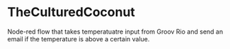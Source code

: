 # TheCulturedCoconut
Node-red flow that takes temperatuatre input from Groov Rio and send an email if the temperature is above a certain value.
